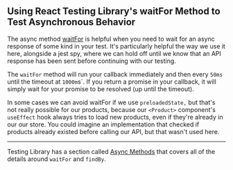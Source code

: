 ## Using React Testing Library's waitFor Method to Test Asynchronous Behavior

The async method [waitFor](https://testing-library.com/docs/dom-testing-library/api-async#waitfor) is helpful when you need to wait for an async response of some kind in your test. It's particularly helpful the way we use it here, alongside a jest spy, where we can hold off until we know that an API response has been sent before continuing with our testing.

The `waitFor` method will run your callback immediately and then every `50ms` until the timeout at `1000m`s`. If you return a promise in your callback, it will simply wait for your promise to be resolved (up until the timeout).

In some cases we can avoid waitFor if we use `preloadedState,` but that's not really possible for our products, because our `<Product>` component's `useEffect` hook always tries to load new products, even if they're already in our our store. You could imagine an implementation that checked if products already existed before calling our API, but that wasn't used here.

---

Testing Library has a section called [Async Methods](https://testing-library.com/docs/dom-testing-library/api-async) that covers all of the details around `waitFor` and `findBy`.
